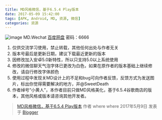 ```yaml
---
title: MD风格微信，基于6.5.4 Play版本
date: 2017-05-09 15:42:00
tags: [APK, Android, MD, 资源, 微信]
categories: 资源
---
```

![image](https://github.com/wherewhere/wherewhere.github.io/assets/27689196/53d39383-02e9-4af5-936e-dd0efcb6848d)
MD.Wechat
[百度网盘](http://pan.baidu.com/share/link?shareid=3246682077&uk=2316494213) 密码：6666
1. 仅供交流学习使用，禁止转载，其他任何出处与作者无关
2. 版本号最后是更新日期，建议下载最近更新的版本
3. 因修改加入安卓5.0新特性，所以只支持5.0以上系统使用
4. 修改的微信聊天气泡字体已更改为白色，如果在原作者的版本基础上继续修改，请自行修改字体颜色
5. 使用过程中发现关MD设计上的不足和bug可向作者反馈，反馈方式为发送图片，标出你觉得需要解决的地方，并@SweetDeath
6. 作者绰号“小黄人”，本作者目前只做MD风格美化，基于6.5.4谷歌商店的版本，其他风格或版本请咨询其他开发者。<!--more-->

> [MD风格微信，基于6.5.4 Play版本](https://mdwechat.blogspot.com/2017/07/md.html) 作者 where where 2017年5月9日 发表于 [Blogger](https://www.blogger.com)
